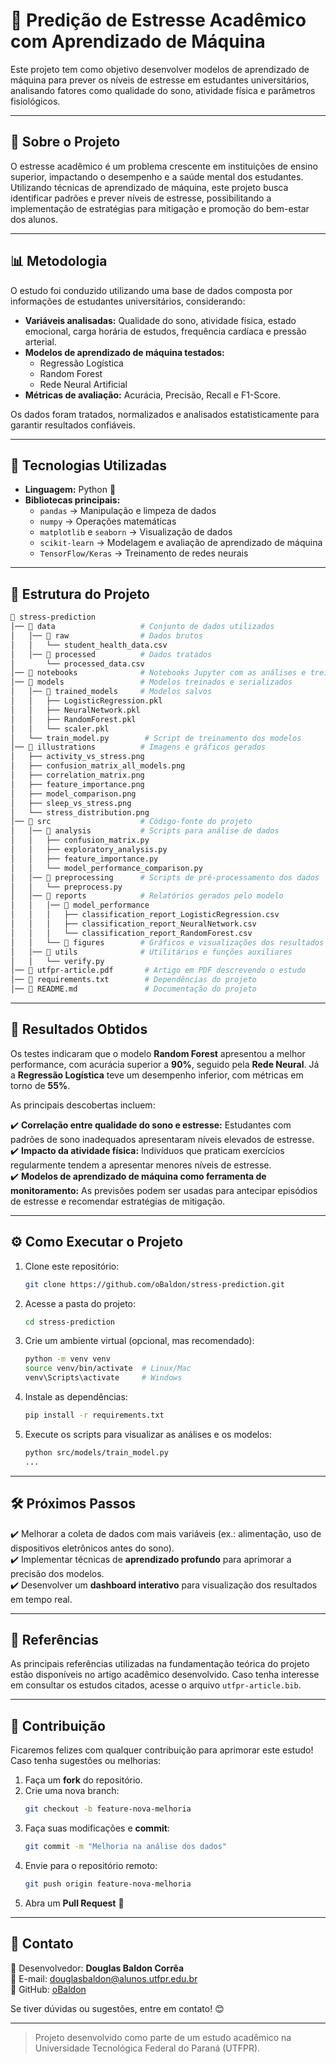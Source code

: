 # 📘 Predição de Estresse Acadêmico com Aprendizado de Máquina

Este projeto tem como objetivo desenvolver modelos de aprendizado de máquina para prever os níveis de estresse em estudantes universitários, analisando fatores como qualidade do sono, atividade física e parâmetros fisiológicos.

---

## 📌 Sobre o Projeto

O estresse acadêmico é um problema crescente em instituições de ensino superior, impactando o desempenho e a saúde mental dos estudantes. Utilizando técnicas de aprendizado de máquina, este projeto busca identificar padrões e prever níveis de estresse, possibilitando a implementação de estratégias para mitigação e promoção do bem-estar dos alunos.

---

## 📊 Metodologia

O estudo foi conduzido utilizando uma base de dados composta por informações de estudantes universitários, considerando:

- **Variáveis analisadas:** Qualidade do sono, atividade física, estado emocional, carga horária de estudos, frequência cardíaca e pressão arterial.
- **Modelos de aprendizado de máquina testados:** 
  - Regressão Logística
  - Random Forest
  - Rede Neural Artificial
- **Métricas de avaliação:** Acurácia, Precisão, Recall e F1-Score.

Os dados foram tratados, normalizados e analisados estatisticamente para garantir resultados confiáveis.

---

## 🚀 Tecnologias Utilizadas

- **Linguagem:** Python 🐍
- **Bibliotecas principais:**
  - `pandas` → Manipulação e limpeza de dados
  - `numpy` → Operações matemáticas
  - `matplotlib` e `seaborn` → Visualização de dados
  - `scikit-learn` → Modelagem e avaliação de aprendizado de máquina
  - `TensorFlow/Keras` → Treinamento de redes neurais

---

## 📂 Estrutura do Projeto

```bash
📁 stress-prediction
│── 📂 data                   # Conjunto de dados utilizados
│   │── 📂 raw                # Dados brutos
│   │   └── student_health_data.csv
│   │── 📂 processed          # Dados tratados
│       └── processed_data.csv
│── 📂 notebooks              # Notebooks Jupyter com as análises e treinamentos
│── 📂 models                 # Modelos treinados e serializados
│   │── 📂 trained_models     # Modelos salvos
│   │   ├── LogisticRegression.pkl
│   │   ├── NeuralNetwork.pkl
│   │   ├── RandomForest.pkl
│   │   └── scaler.pkl
│   └── train_model.py        # Script de treinamento dos modelos
│── 📂 illustrations          # Imagens e gráficos gerados
│   ├── activity_vs_stress.png
│   ├── confusion_matrix_all_models.png
│   ├── correlation_matrix.png
│   ├── feature_importance.png
│   ├── model_comparison.png
│   ├── sleep_vs_stress.png
│   └── stress_distribution.png
│── 📂 src                    # Código-fonte do projeto
│   │── 📂 analysis           # Scripts para análise de dados
│   │   ├── confusion_matrix.py
│   │   ├── exploratory_analysis.py
│   │   ├── feature_importance.py
│   │   └── model_performance_comparison.py
│   │── 📂 preprocessing      # Scripts de pré-processamento dos dados
│   │   └── preprocess.py
│   │── 📂 reports            # Relatórios gerados pelo modelo
│   │   │── 📂 model_performance
│   │   │   ├── classification_report_LogisticRegression.csv
│   │   │   ├── classification_report_NeuralNetwork.csv
│   │   │   └── classification_report_RandomForest.csv
│   │   └── 📂 figures        # Gráficos e visualizações dos resultados
│   │── 📂 utils              # Utilitários e funções auxiliares
│   │   └── verify.py
│── 📄 utfpr-article.pdf       # Artigo em PDF descrevendo o estudo
│── 📄 requirements.txt        # Dependências do projeto
│── 📄 README.md               # Documentação do projeto
```

---

## 🔬 Resultados Obtidos

Os testes indicaram que o modelo **Random Forest** apresentou a melhor performance, com acurácia superior a **90%**, seguido pela **Rede Neural**. Já a **Regressão Logística** teve um desempenho inferior, com métricas em torno de **55%**.

As principais descobertas incluem:

✔️ **Correlação entre qualidade do sono e estresse:** Estudantes com padrões de sono inadequados apresentaram níveis elevados de estresse.  
✔️ **Impacto da atividade física:** Indivíduos que praticam exercícios regularmente tendem a apresentar menores níveis de estresse.  
✔️ **Modelos de aprendizado de máquina como ferramenta de monitoramento:** As previsões podem ser usadas para antecipar episódios de estresse e recomendar estratégias de mitigação.  

---

## ⚙️ Como Executar o Projeto

1. Clone este repositório:
   ```bash
   git clone https://github.com/oBaldon/stress-prediction.git
   ```
2. Acesse a pasta do projeto:
   ```bash
   cd stress-prediction
   ```
3. Crie um ambiente virtual (opcional, mas recomendado):
   ```bash
   python -m venv venv
   source venv/bin/activate  # Linux/Mac
   venv\Scripts\activate     # Windows
   ```
4. Instale as dependências:
   ```bash
   pip install -r requirements.txt
   ```
5. Execute os scripts para visualizar as análises e os modelos:
   ```bash
   python src/models/train_model.py
   ...
   ```

---

## 🛠️ Próximos Passos

✔️ Melhorar a coleta de dados com mais variáveis (ex.: alimentação, uso de dispositivos eletrônicos antes do sono).  
✔️ Implementar técnicas de **aprendizado profundo** para aprimorar a precisão dos modelos.  
✔️ Desenvolver um **dashboard interativo** para visualização dos resultados em tempo real.  

---

## 📜 Referências

As principais referências utilizadas na fundamentação teórica do projeto estão disponíveis no artigo acadêmico desenvolvido. Caso tenha interesse em consultar os estudos citados, acesse o arquivo `utfpr-article.bib`.

---

## 🤝 Contribuição

Ficaremos felizes com qualquer contribuição para aprimorar este estudo! Caso tenha sugestões ou melhorias:

1. Faça um **fork** do repositório.
2. Crie uma nova branch:
   ```bash
   git checkout -b feature-nova-melhoria
   ```
3. Faça suas modificações e **commit**:
   ```bash
   git commit -m "Melhoria na análise dos dados"
   ```
4. Envie para o repositório remoto:
   ```bash
   git push origin feature-nova-melhoria
   ```
5. Abra um **Pull Request** 🚀

---

## 📧 Contato

📌 Desenvolvedor: **Douglas Baldon Corrêa**  
📧 E-mail: douglasbaldon@alunos.utfpr.edu.br  
🔗 GitHub: [oBaldon](https://github.com/oBaldon)

Se tiver dúvidas ou sugestões, entre em contato! 😊

---

> Projeto desenvolvido como parte de um estudo acadêmico na Universidade Tecnológica Federal do Paraná (UTFPR).
